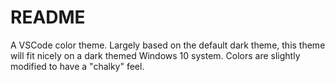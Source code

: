 # README
A VSCode color theme. Largely based on the default dark theme, this theme will fit nicely on a dark themed Windows 10 system.
Colors are slightly modified to have a "chalky" feel.
